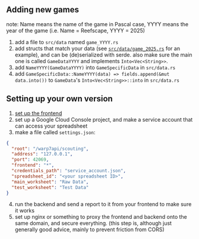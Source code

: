 ## Adding new games

note: Name means the name of the game in Pascal case, YYYY means the year of the game (i.e. Name = Reefscape, YYYY = 2025)

1. add a file to `src/data` named `game_YYYY.rs`
2. add structs that match your data (see [`src/data/game_2025.rs`](src/games/game_2025.rs) for an example),
   and can be (de)serialized with serde. also make sure the main one is called `GameDataYYYY` and implements `Into<Vec<String>>`.
3. add `NameYYYY(GameDataYYYY)` into `GameSpecificData` in `src/data.rs`
4. add `GameSpecificData::NameYYYY(data) => fields.append(&mut data.into())` to `GameData`'s `Into<Vec<String>>::into` in `src/data.rs`

## Setting up your own version

1. [set up the frontend](https://github.com/Team865/scouting-app-865)
2. set up a Google Cloud Console project, and make a service account that can access your spreadsheet
3. make a file called `settings.json`:
```json
{
  "root": "/warp7api/scouting",
  "address": "127.0.0.1",
  "port": 42069,
  "frontend": "*",
  "credentials_path": "service_account.json",
  "spreadsheet_id": "<your spreadsheet ID>",
  "main_worksheet": "Raw Data",
  "test_worksheet": "Test Data"
}
```
4. run the backend and send a report to it from your frontend to make sure it works
5. set up nginx or something to proxy the frontend and backend onto the same domain, and secure everything.
   (this step is, although just generally good advice, mainly to prevent friction from CORS)
